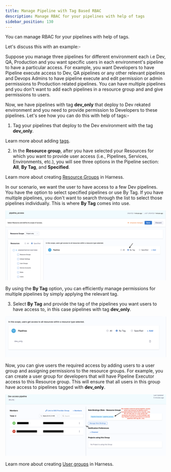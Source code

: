 ```yaml
---
title: Manage Pipeline with Tag Based RBAC
description: Manage RBAC for your pipelines with help of tags
sidebar_position: 130
---
```


You can manage RBAC for your pipelines with help of tags.

Let's discuss this with an example:-

Suppose you manage three pipelines for different environment each i.e Dev, QA, Production and you want specific users in each environment's pipeline to have a particular access. For example, you want Developers to have Pipeline execute access to Dev, QA pipelines or any other relevant pipelines and Devops Admins to have pipeline execute and edit permission or admin permissions to Production related pipelines. You can have multiple pipelines and you don't want to add each pipelines in a resource group and and give permissions to users. 


Now, we have pipelines with tag **dev_only** that deploy to Dev rekated environment and you need to provide permission to Developers to these pipelines. Let's see how you can do this with help of tags:-


1. Tag your pipelines that deploy to the Dev environment with the tag **dev_only**.

Learn more about adding [tags](/docs/platform/references/tags-reference.md).

2. In the **Resource group**, after you have selected your Resources for which you want to provide user access (i.e., Pipelines, Services, Environments, etc.), you will see three options in the Pipeline section: **All**, **By Tag**, and **Specified**.

Learn more about creating [Resource Groups](./add-resource-groups.md) in Harness.

In our scenario, we want the user to have access to a few Dev pipelines. You have the option to select specified pipelines or use By Tag. If you have multiple pipelines, you don't want to search through the list to select those pipelines individually. This is where **By Tag** comes into use.

![](./static/Pipeline_access_resource_group_tag.png)

By using the **By Tag** option, you can efficiently manage permissions for multiple pipelines by simply applying the relevant tag. 

3. Select **By Tag** and provide the tag of the pipelines you want users to have access to, in this case pipelines with tag **dev_only**.

![](./static/tag_access_example.png)

Now, you can give users the required access by adding users to a user group and assigning permissions to the resource groups. For example, you can create a user group for developers that will have Pipeline Executor access to this Resource group. This will ensure that all users in this group have access to pipelines tagged with **dev_only**.

![](./static/User_group_tag_based_access.png)

Learn more about creating [User groups](./add-user-groups.md) in Harness.
